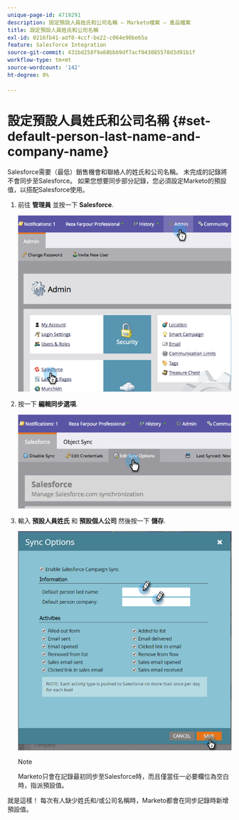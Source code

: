 ```yaml
---
unique-page-id: 4719291
description: 設定預設人員姓氏和公司名稱 — Marketo檔案 — 產品檔案
title: 設定預設人員姓氏和公司名稱
exl-id: 0216fb41-adf0-4ccf-be22-c064e90be65a
feature: Salesforce Integration
source-git-commit: 431bd258f9a68bbb9df7acf043085578d3d91b1f
workflow-type: tm+mt
source-wordcount: '142'
ht-degree: 0%

---
```


# 設定預設人員姓氏和公司名稱 {#set-default-person-last-name-and-company-name}

Salesforce需要（最低）銷售機會和聯絡人的姓氏和公司名稱。 未完成的記錄將不會同步至Salesforce。 如果您想要同步部分記錄，您必須設定Marketo的預設值，以搭配Salesforce使用。

1. 前往 **管理員** 並按一下 **Salesforce**.

   ![](assets/image2014-12-9-13-3a41-3a58.png)

1. 按一下 **編輯同步選項**.

   ![](assets/image2014-12-9-13-3a42-3a6.png)

1. 輸入 **預設人員姓氏** 和 **預設個人公司** 然後按一下 **儲存**.

   ![](assets/sync-options-hands.png)

   >[!NOTE]
   >
   >Marketo只會在記錄最初同步至Salesforce時，而且僅當任一必要欄位為空白時，指派預設值。

就是這樣！ 每次有人缺少姓氏和/或公司名稱時，Marketo都會在同步記錄時新增預設值。
